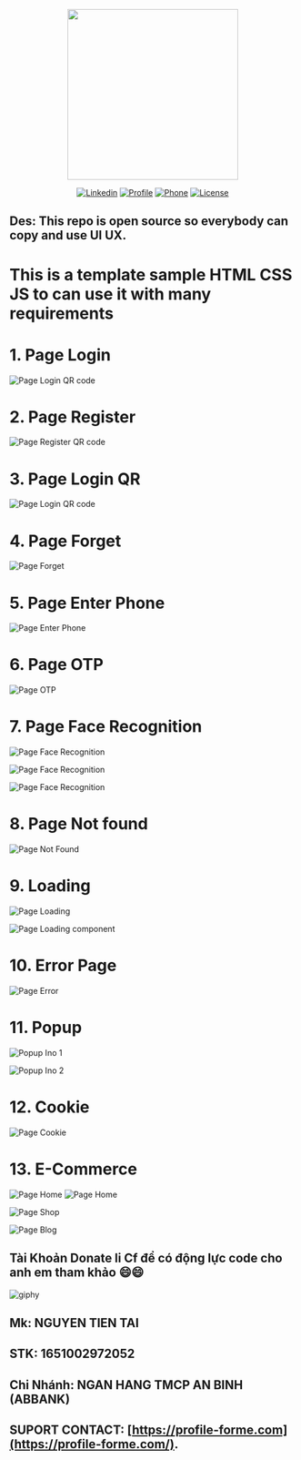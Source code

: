 <p align="center"><a href="https://profile-forme.com" target="_blank"><img src="https://res.cloudinary.com/ecommerce2021/image/upload/v1659065987/avatar/logo_begsn1.png" width="300"></a></p>

<p align="center">
<a href="https://www.linkedin.com/in/tai-nguyen-tien-787545213/"><img src="https://img.icons8.com/color/48/000000/linkedin-circled--v1.png" alt="Linkedin"></a>
<a href="https://profile-forme.surge.sh"><img src="https://img.icons8.com/color/48/000000/internet--v1.png" alt="Profile"></a>
<a href="tel:0798805741"><img src="https://img.icons8.com/color/48/000000/apple-phone.png" alt="Phone"></a>
<a href = "mailto:nguyentientai10@gmail.com"><img src="https://img.icons8.com/fluency/48/000000/send-mass-email.png" alt="License"></a>
</p>

## Des: This repo is open source so everybody can copy and use UI UX. 

# This is a template sample HTML CSS JS to can use it with many requirements

# 1. Page Login
![Page Login QR code](assets/Login.png)

# 2. Page Register
![Page Register QR code](assets/Register.png)

# 3. Page Login QR
![Page Login QR code](assets/QR.png)

# 4. Page Forget
![Page Forget](assets/Forget.png)

# 5. Page Enter Phone
![Page Enter Phone](assets/EnterPhone.png)

# 6. Page OTP
![Page OTP](assets/OTP.png)

# 7. Page Face Recognition
![Page Face Recognition](assets/FaceRecognition1.png)

![Page Face Recognition](assets/FaceRecognition2.png)

![Page Face Recognition](assets/FaceRecognition3.png)

# 8. Page Not found
![Page Not Found](assets/Notfound.png)

# 9. Loading
![Page Loading](assets/Loading-page.png)

![Page Loading component](assets/loading-component.png)

# 10. Error Page
![Page Error](assets/error.png)

# 11. Popup
![Popup Ino 1](assets/popup/info/image1.png)

![Popup Ino 2](assets/popup/info/image2.png)

# 12. Cookie
![Page Cookie](assets/cookie/image.png)

# 13. E-Commerce
![Page Home](assets/e-commerce/home.png)
![Page Home](assets/e-commerce/home1.png)

![Page Shop](assets/e-commerce/shop.png)

![Page Blog](assets/e-commerce/blogs.png)





## Tài Khoản Donate li Cf để có động lực code cho anh em tham khảo 😄😄

![giphy](https://3.bp.blogspot.com/-SzGvXn2sTmw/V6k-90GH3ZI/AAAAAAAAIsk/Q678Pil-0kITLPa3fD--JkNdnJVKi_BygCLcB/s1600/cf10-fbc08%2B%25281%2529.gif)

## Mk: NGUYEN TIEN TAI

## STK: 1651002972052

## Chi Nhánh: NGAN HANG TMCP AN BINH (ABBANK)

## SUPORT CONTACT: [https://profile-forme.com](https://profile-forme.com/).
